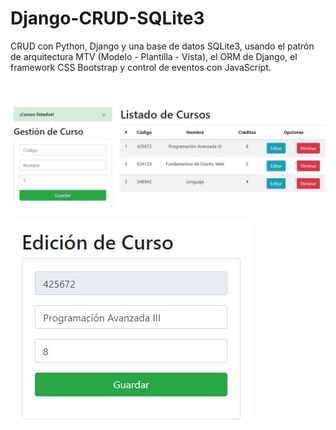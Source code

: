 # Django-CRUD-SQLite3

CRUD con Python, Django y una base de datos SQLite3, usando el patrón de arquitectura MTV (Modelo - Plantilla - Vista), el ORM de Django, el framework CSS Bootstrap y control de eventos con JavaScript.

<br/>

![](./preview1.JPG)
<br/><br/>
![](./preview2.JPG)
